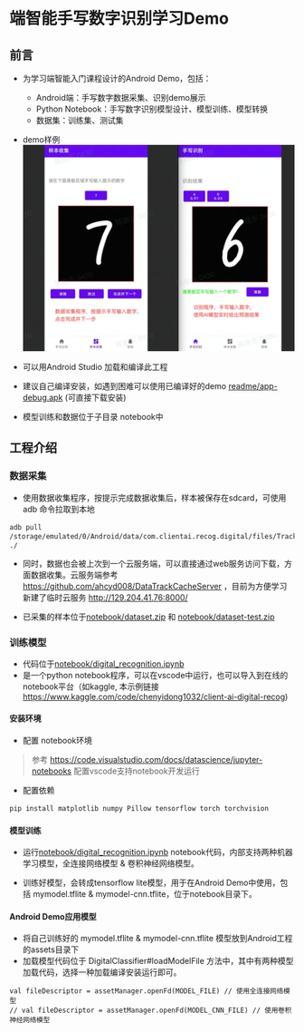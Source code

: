 # 端智能手写数字识别学习Demo

## 前言
- 为学习端智能入门课程设计的Android Demo，包括：
    - Android端：手写数字数据采集、识别demo展示
    - Python Notebook：手写数字识别模型设计、模型训练、模型转换
    - 数据集：训练集、测试集
- demo样例
![preview](readme/preview.png)
- 可以用Android Studio 加载和编译此工程
- 建议自己编译安装，如遇到困难可以使用已编译好的demo [readme/app-debug.apk](readme/app-debug.apk) (可直接下载安装)

- 模型训练和数据位于子目录 notebook中

## 工程介绍
### 数据采集
- 使用数据收集程序，按提示完成数据收集后，样本被保存在sdcard，可使用 adb 命令拉取到本地
```
adb pull /storage/emulated/0/Android/data/com.clientai.recog.digital/files/Track/ ./
```
- 同时，数据也会被上次到一个云服务端，可以直接通过web服务访问下载，方面数据收集。云服务端参考 https://github.com/ahcyd008/DataTrackCacheServer ，目前为方便学习新建了临时云服务 http://129.204.41.76:8000/

- 已采集的样本位于[notebook/dataset.zip](notebook/dataset.zip) 和 [notebook/dataset-test.zip](notebook/dataset-test.zip)

### 训练模型

- 代码位于[notebook/digital_recognition.ipynb](notebook/digital_recognition.ipynb)
- 是一个python notebook程序，可以在vscode中运行，也可以导入到在线的notebook平台（如kaggle, 本示例链接 https://www.kaggle.com/code/chenyidong1032/client-ai-digital-recog)

#### 安装环境
- 配置 notebook环境
> 参考 https://code.visualstudio.com/docs/datascience/jupyter-notebooks 配置vscode支持notebook开发运行 

- 配置依赖
``` bash
pip install matplotlib numpy Pillow tensorflow torch torchvision
```

#### 模型训练
- 运行[notebook/digital_recognition.ipynb](notebook/digital_recognition.ipynb) notebook代码，内部支持两种机器学习模型，全连接网络模型 & 卷积神经网络模型。

- 训练好模型，会转成tensorflow lite模型，用于在Android Demo中使用，包括 mymodel.tflite & mymodel-cnn.tflite，位于notebook目录下。

#### Android Demo应用模型
- 将自己训练好的 mymodel.tflite & mymodel-cnn.tflite 模型放到Android工程的assets目录下
- 加载模型代码位于 DigitalClassifier#loadModelFile 方法中，其中有两种模型加载代码，选择一种加载编译安装运行即可。
```
val fileDescriptor = assetManager.openFd(MODEL_FILE) // 使用全连接网络模型
// val fileDescriptor = assetManager.openFd(MODEL_CNN_FILE) // 使用卷积神经网络模型
```